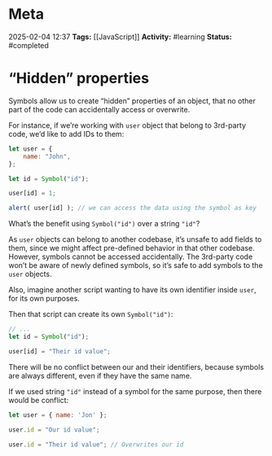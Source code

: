 # Meta
2025-02-04 12:37
**Tags:** [[JavaScript]]
**Activity:** #learning 
**Status:** #completed 

# “Hidden” properties

Symbols allow us to create “hidden” properties of an object, that no other part of the code can accidentally access or overwrite.

For instance, if we’re working with `user` object that belong to 3rd-party code, we’d like to add IDs to them:
```JavaScript title:example.js
let user = {
	name: "John",
};

let id = Symbol("id");

user[id] = 1;

alert( user[id] ); // we can access the data using the symbol as key
```

What’s the benefit using `Symbol("id")` over a string `"id"`?

As `user` objects can belong to another codebase, it’s unsafe to add fields to them, since we might affect pre-defined behavior in that other codebase. However, symbols cannot be accessed accidentally. The 3rd-party code won’t be aware of newly defined symbols, so it’s safe to add symbols to the `user` objects.

Also, imagine another script wanting to have its own identifier inside `user`, for its own purposes.

Then that script can create its own `Symbol("id")`:
```JavaScript title:example.js
// ...
let id = Symbol("id");

user[id] = "Their id value";
```

There will be no conflict between our and their identifiers, because symbols are always different, even if they have the same name.

If we used string `"id"` instead of a symbol for the same purpose, then there would be conflict:
```JavaScript title:example.js
let user = { name: 'Jon' };

user.id = "Our id value";

user.id = "Their id value"; // Overwrites our id
```